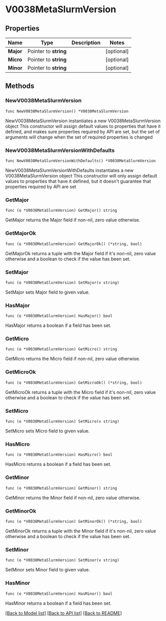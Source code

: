 # V0038MetaSlurmVersion

## Properties

Name | Type | Description | Notes
------------ | ------------- | ------------- | -------------
**Major** | Pointer to **string** |  | [optional] 
**Micro** | Pointer to **string** |  | [optional] 
**Minor** | Pointer to **string** |  | [optional] 

## Methods

### NewV0038MetaSlurmVersion

`func NewV0038MetaSlurmVersion() *V0038MetaSlurmVersion`

NewV0038MetaSlurmVersion instantiates a new V0038MetaSlurmVersion object
This constructor will assign default values to properties that have it defined,
and makes sure properties required by API are set, but the set of arguments
will change when the set of required properties is changed

### NewV0038MetaSlurmVersionWithDefaults

`func NewV0038MetaSlurmVersionWithDefaults() *V0038MetaSlurmVersion`

NewV0038MetaSlurmVersionWithDefaults instantiates a new V0038MetaSlurmVersion object
This constructor will only assign default values to properties that have it defined,
but it doesn't guarantee that properties required by API are set

### GetMajor

`func (o *V0038MetaSlurmVersion) GetMajor() string`

GetMajor returns the Major field if non-nil, zero value otherwise.

### GetMajorOk

`func (o *V0038MetaSlurmVersion) GetMajorOk() (*string, bool)`

GetMajorOk returns a tuple with the Major field if it's non-nil, zero value otherwise
and a boolean to check if the value has been set.

### SetMajor

`func (o *V0038MetaSlurmVersion) SetMajor(v string)`

SetMajor sets Major field to given value.

### HasMajor

`func (o *V0038MetaSlurmVersion) HasMajor() bool`

HasMajor returns a boolean if a field has been set.

### GetMicro

`func (o *V0038MetaSlurmVersion) GetMicro() string`

GetMicro returns the Micro field if non-nil, zero value otherwise.

### GetMicroOk

`func (o *V0038MetaSlurmVersion) GetMicroOk() (*string, bool)`

GetMicroOk returns a tuple with the Micro field if it's non-nil, zero value otherwise
and a boolean to check if the value has been set.

### SetMicro

`func (o *V0038MetaSlurmVersion) SetMicro(v string)`

SetMicro sets Micro field to given value.

### HasMicro

`func (o *V0038MetaSlurmVersion) HasMicro() bool`

HasMicro returns a boolean if a field has been set.

### GetMinor

`func (o *V0038MetaSlurmVersion) GetMinor() string`

GetMinor returns the Minor field if non-nil, zero value otherwise.

### GetMinorOk

`func (o *V0038MetaSlurmVersion) GetMinorOk() (*string, bool)`

GetMinorOk returns a tuple with the Minor field if it's non-nil, zero value otherwise
and a boolean to check if the value has been set.

### SetMinor

`func (o *V0038MetaSlurmVersion) SetMinor(v string)`

SetMinor sets Minor field to given value.

### HasMinor

`func (o *V0038MetaSlurmVersion) HasMinor() bool`

HasMinor returns a boolean if a field has been set.


[[Back to Model list]](../README.md#documentation-for-models) [[Back to API list]](../README.md#documentation-for-api-endpoints) [[Back to README]](../README.md)


